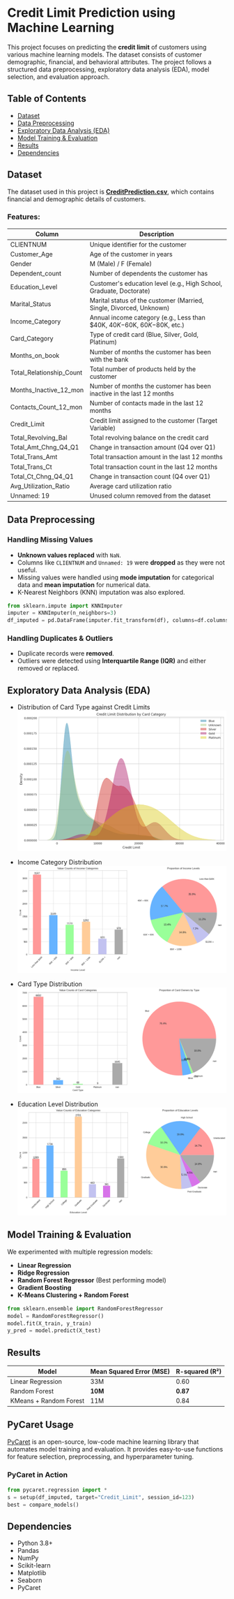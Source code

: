 # Credit Limit Prediction using Machine Learning

This project focuses on predicting the **credit limit** of customers using various machine learning models. The dataset consists of customer demographic, financial, and behavioral attributes. The project follows a structured data preprocessing, exploratory data analysis (EDA), model selection, and evaluation approach.

## Table of Contents
- [Dataset](#dataset)
- [Data Preprocessing](#data-preprocessing)
- [Exploratory Data Analysis (EDA)](#exploratory-data-analysis-eda)
- [Model Training & Evaluation](#model-training--evaluation)
- [Results](#results)
- [Dependencies](#dependencies)

## Dataset
The dataset used in this project is [**CreditPrediction.csv**](./CreditPrediction.csv), which contains financial and demographic details of customers.

### Features:
| Column | Description |
|---------|------------|
| CLIENTNUM | Unique identifier for the customer |
| Customer_Age | Age of the customer in years |
| Gender | M (Male) / F (Female) |
| Dependent_count | Number of dependents the customer has |
| Education_Level | Customer's education level (e.g., High School, Graduate, Doctorate) |
| Marital_Status | Marital status of the customer (Married, Single, Divorced, Unknown) |
| Income_Category | Annual income category (e.g., Less than $40K, $40K-$60K, $60K-$80K, etc.) |
| Card_Category | Type of credit card (Blue, Silver, Gold, Platinum) |
| Months_on_book | Number of months the customer has been with the bank |
| Total_Relationship_Count | Total number of products held by the customer |
| Months_Inactive_12_mon | Number of months the customer has been inactive in the last 12 months |
| Contacts_Count_12_mon | Number of contacts made in the last 12 months |
| Credit_Limit | Credit limit assigned to the customer (Target Variable) |
| Total_Revolving_Bal | Total revolving balance on the credit card |
| Total_Amt_Chng_Q4_Q1 | Change in transaction amount (Q4 over Q1) |
| Total_Trans_Amt | Total transaction amount in the last 12 months |
| Total_Trans_Ct | Total transaction count in the last 12 months |
| Total_Ct_Chng_Q4_Q1 | Change in transaction count (Q4 over Q1) |
| Avg_Utilization_Ratio | Average card utilization ratio |
| Unnamed: 19 | Unused column removed from the dataset |

## Data Preprocessing
### Handling Missing Values
- **Unknown values replaced** with `NaN`.
- Columns like `CLIENTNUM` and `Unnamed: 19` were **dropped** as they were not useful.
- Missing values were handled using **mode imputation** for categorical data and **mean imputation** for numerical data.
- K-Nearest Neighbors (KNN) imputation was also explored.

```python
from sklearn.impute import KNNImputer
imputer = KNNImputer(n_neighbors=3)
df_imputed = pd.DataFrame(imputer.fit_transform(df), columns=df.columns)
```

### Handling Duplicates & Outliers
- Duplicate records were **removed**.
- Outliers were detected using **Interquartile Range (IQR)** and either removed or replaced.

## Exploratory Data Analysis (EDA)
- Distribution of Card Type against Credit Limits
![Credit Limit Distribution](assets/card_type_credit_limit.png)

- Income Category Distribution
![Income Category](assets/income_categories_charts.png)

- Card Type Distribution
![Card Category](assets/card_types_charts.png)

- Education Level Distribution
![Education Level](assets/educational_charts.png)



## Model Training & Evaluation
We experimented with multiple regression models:
- **Linear Regression**
- **Ridge Regression**
- **Random Forest Regressor** (Best performing model)
- **Gradient Boosting**
- **K-Means Clustering + Random Forest**

```python
from sklearn.ensemble import RandomForestRegressor
model = RandomForestRegressor()
model.fit(X_train, y_train)
y_pred = model.predict(X_test)
```

## Results
| Model | Mean Squared Error (MSE) | R-squared (R²) |
|--------|-------------------------|----------------|
| Linear Regression | 33M | 0.60 |
| Random Forest | **10M** | **0.87** |
| KMeans + Random Forest | 11M | 0.84 |

## PyCaret Usage
[PyCaret](https://pycaret.org/) is an open-source, low-code machine learning library that automates model training and evaluation. It provides easy-to-use functions for feature selection, preprocessing, and hyperparameter tuning.

### PyCaret in Action
```python
from pycaret.regression import *
s = setup(df_imputed, target="Credit_Limit", session_id=123)
best = compare_models()
```


## Dependencies
- Python 3.8+
- Pandas
- NumPy
- Scikit-learn
- Matplotlib
- Seaborn
- PyCaret
